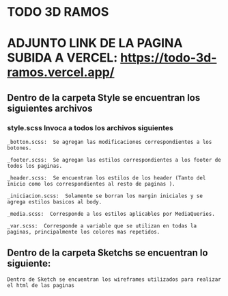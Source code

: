 # TODO 3D RAMOS

# ADJUNTO LINK DE LA PAGINA SUBIDA A VERCEL: https://todo-3d-ramos.vercel.app/

## Dentro de la carpeta Style se encuentran los siguientes archivos 
### style.scss Invoca a todos los archivos siguientes
    _botton.scss:  Se agregan las modificaciones correspondientes a los botones.
 
    _footer.scss:  Se agregan las estilos correspondientes a los footer de todos los paginas.
 
    _header.scss:  Se encuentran los estilos de los header (Tanto del inicio como los correspondientes al resto de paginas ).
 
    _iniciacion.scss:  Solamente se borran los margin iniciales y se agrega estilos basicos al body.
 
    _media.scss:  Corresponde a los estilos aplicables por MediaQueries.
 
    _var.scss:  Corresponde a variable que se utilizan en todas la paginas, principalmente los colores mas repetidos.
    
 ## Dentro de la carpeta Sketchs se encuentran lo siguiente:
 
    Dentro de Sketch se encuentran los wireframes utilizados para realizar el html de las paginas
    
 
    
 
